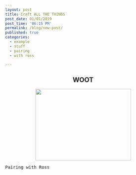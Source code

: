 ```yaml
---
layout: post
title: Craft ALL THE THINGS
post_date: 01/01/2019
post_time: '06:15 PM'
permalink: /blog/new-post/
published: true
categories:
  - example
  - stuff
  - pairing
  - with ross

---
```

<h2 style="text-align: center;">WOOT</h2>
<p><img style="display: block; margin-left: auto; margin-right: auto;" src="https://sls-ci-bowtie-houndstooth-root-us-east-1-assets.s3.amazonaws.com/sockz-io/jekyll-sockz-blog/1647374930676-409_s_letter.jpg" alt="" width="309" height="232" /></p>
<pre>Pairing with Ross</pre>
